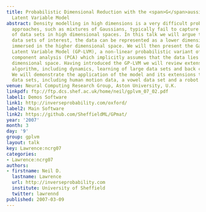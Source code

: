 ```yaml
---
title: Probabilistic Dimensional Reduction with the <span>G</span>aussian Process
  Latent Variable Model
abstract: Density modelling in high dimensions is a very difficult problem. Traditional
  approaches, such as mixtures of Gaussians, typically fail to capture the structure
  of data sets in high dimensional spaces. In this talk we will argue that for many
  data sets of interest, the data can be represented as a lower dimensional manifold
  immersed in the higher dimensional space. We will then present the Gaussian Process
  Latent Variable Model (GP-LVM), a non-linear probabilistic variant of principal
  component analysis (PCA) which implicitly assumes that the data lies on a lower
  dimensional space. Having introduced the GP-LVM we will review extensions to the
  algorithm, including dynamics, learning of large data sets and back constraints.
  We will demonstrate the application of the model and its extensions to a range of
  data sets, including human motion data, a vowel data set and a robot mapping problem.
venue: Neural Computing Research Group, Aston University, U.K.
linkpdf: ftp://ftp.dcs.shef.ac.uk/home/neil/gplvm_07_02.pdf
label1: Demos Software
link1: http://inverseprobability.com/oxford/
label2: Main Software
link2: https://github.com/SheffieldML/GPmat/
year: '2007'
month: 3
day: '9'
group: gplvm
layout: talk
key: Lawrence:ncrg07
categories:
- Lawrence:ncrg07
authors:
- firstname: Neil D.
  lastname: Lawrence
  url: http://inverseprobability.com
  institute: University of Sheffield
  twitter: lawrennd
published: 2007-03-09
---
```

